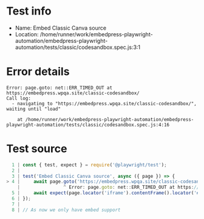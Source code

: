 # Test info

- Name: Embed Classic Canva source
- Location: /home/runner/work/embedpress-playwright-automation/embedpress-playwright-automation/tests/classic/codesandbox.spec.js:3:1

# Error details

```
Error: page.goto: net::ERR_TIMED_OUT at https://embedpress.wpqa.site/classic-codesandbox/
Call log:
  - navigating to "https://embedpress.wpqa.site/classic-codesandbox/", waiting until "load"

    at /home/runner/work/embedpress-playwright-automation/embedpress-playwright-automation/tests/classic/codesandbox.spec.js:4:16
```

# Test source

```ts
  1 | const { test, expect } = require('@playwright/test');
  2 |
  3 | test('Embed Classic Canva source', async ({ page }) => {
> 4 |     await page.goto('https://embedpress.wpqa.site/classic-codesandbox/');
    |                ^ Error: page.goto: net::ERR_TIMED_OUT at https://embedpress.wpqa.site/classic-codesandbox/
  5 |     await expect(page.locator('iframe').contentFrame().locator('#root div').filter({ hasText: 'Open Sandboxindex.html12345<!' }).nth(1)).toBeVisible();
  6 | });
  7 |
  8 | // As now we only have embed support 
```